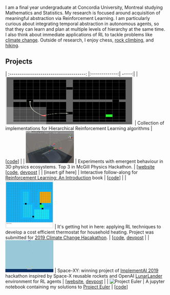 I am a final year undergraduate at Concordia University, Montreal studying Mathematics and Statistics.
My research is focused around acquisition of meaningful abstraction via Reinforcement Learning. I am particularly curious about integrating temporal abstraction in autonomous agents, so that they can learn and plan at multiple levels of hierarchy at the same time.
I also think about immediate applications of RL to tackle problems like [climate change](https://github.com/konichuvak/hotrl).
Outside of research, I enjoy chess, [rock climbing](https://photos.google.com/share/AF1QipMuv_53KYDaQAUiO5VjdN5d3okVLel7uD6aSBTjP0QKOjCvY-s7Ax_cH87ZtG28_A?key=SmJkVlk2TUwyVlZIbnR2bTdlV0tqeExBOERLaThB), and [hiking](https://photos.google.com/share/AF1QipNAjoFmZcTkeP0KuT2eM4nnvdpAt8FyP9yuHC852i3Nj-JXZ8ZDwZAjGiuWvQXlQA?key=M0JKekJFNC1COU1oenRjZTd0dUl2VUxwUkdtWEt3).


## Projects 

| :-------------------------------------: |:-------------:| -----:|
| <img src="./assets/hallway_options.png" width="400" height="150"> | Collection of implementations for Hierarchical Reinforcement Learning algorithms | [[code](https://github.com/konichuvak/hrl)] |
| <img src="./assets/boid_vision.png" width="150" height="100"> | Experiments with emergent behaviour in 3D physics ecosystems. Top 3 in McGill Physics Hackathon. | [[website](https://sites.google.com/view/boidz) [[code](https://github.com/konichuvak/boidz), [devpost](https://devpost.com/software/boidz) |
| [insert gif here] | Interactive follow-along for [Reinforcement Learning: An Introduction](http://www.incompleteideas.net/book/the-book-2nd.html) book | [[code](https://github.com/konichuvak/rl_experiments)] |
| <img src="./assets/thermostat.gif" width="150" height="150"> | It's getting hot in here: applying RL techniques to develop a cost efficient thermostat for household heating. Project was submitted for [2019 Climate Change Hacakathon](https://launchlab.ai/hackathon/). | [[code](https://github.com/konichuvak/hotrl), [devpost](https://devpost.com/software/it-s-getting-hot-in-here)  |
| <img src="./assets/earth_lander.gif" width="150" height="100"> | Space-XY: winning project of [ImplementAI 2019](http://www.implementai.com) hackathon inspired by Space-X reusable rockets and OpenAI [LunarLander](https://gym.openai.com/envs/LunarLander-v2) environment for RL agents | [[website](https://sites.google.com/view/space-xy), [devpost](https://devpost.com/software/lunarlander-v2)  |
| ![Project Euler](https://projecteuler.net/profile/konichuvak.png)  | A jupyter notebook containing my solutions to [Project Euler](https://projecteuler.net)  | [[code](https://github.com/konichuvak/project_euler)]

